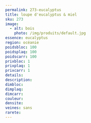```yaml
---
permalink: 273-eucalyptus
title: loupe d'eucalyptus & miel 
sku: 273
image: 
  - alt: bois
    photo: /img/produits/default.jpg
essence: eucalyptus
region: océanie
poidsbloc: 100
poidsplaq: 100
poidscarr: 100
prixbloc: 1
prixplaq: 1
prixcarr: 1
details: 
description: 
dimbloc: 
dimplaq: 
dimcarr: 
couleur: 
densite: 
veines: sans
rarete: 
---
```


